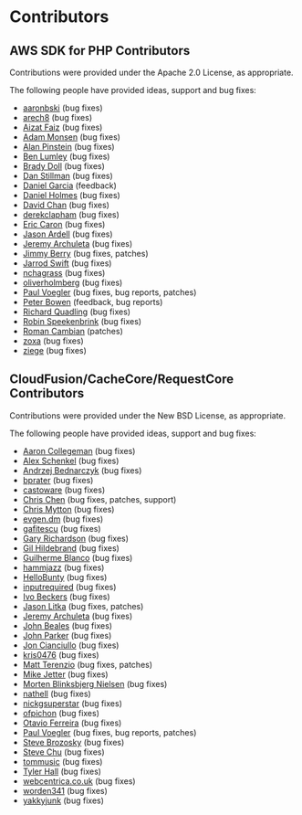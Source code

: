 # Contributors

## AWS SDK for PHP Contributors

Contributions were provided under the Apache 2.0 License, as appropriate.

The following people have provided ideas, support and bug fixes:

* [aaronbski](https://github.com/aaronbski) (bug fixes)
* [arech8](http://developer.amazonwebservices.com/connect/profile.jspa?userID=154435) (bug fixes)
* [Aizat Faiz](http://aizatto.com) (bug fixes)
* [Adam Monsen](https://github.com/meonkeys) (bug fixes)
* [Alan Pinstein](https://github.com/apinstein) (bug fixes)
* [Ben Lumley](http://github.com/benlumley) (bug fixes)
* [Brady Doll](https://github.com/bradydoll) (bug fixes)
* [Dan Stillman](https://github.com/dstillman) (bug fixes)
* [Daniel Garcia](https://github.com/buzzedword) (feedback)
* [Daniel Holmes](https://github.com/danielholmes) (bug fixes)
* [David Chan](http://www.chandeeland.org) (bug fixes)
* [derekclapham](https://github.com/derekclapham) (bug fixes)
* [Eric Caron](http://www.ericcaron.com) (bug fixes)
* [Jason Ardell](http://ardell.posterous.com/) (bug fixes)
* [Jeremy Archuleta](http://code.google.com/u/jeremy.archuleta/) (bug fixes)
* [Jimmy Berry](http://blog.boombatower.com/) (bug fixes, patches)
* [Jarrod Swift](https://github.com/jswift) (bug fixes)
* [nchagrass](https://github.com/nchagrass) (bug fixes)
* [oliverholmberg](https://github.com/oliverholmberg) (bug fixes)
* [Paul Voegler](mailto:voegler@gmx.de) (bug fixes, bug reports, patches)
* [Peter Bowen](http://github.com/pzb) (feedback, bug reports)
* [Richard Quadling](https://github.com/RichardQuadling) (bug fixes)
* [Robin Speekenbrink](https://github.com/fruitl00p) (bug fixes)
* [Roman Cambian](https://github.com/rcambien) (patches)
* [zoxa](https://github.com/zoxa) (bug fixes)
* [ziege](https://github.com/ziege) (bug fixes)

## CloudFusion/CacheCore/RequestCore Contributors

Contributions were provided under the New BSD License, as appropriate.

The following people have provided ideas, support and bug fixes:

* [Aaron Collegeman](http://blog.aaroncollegeman.com) (bug fixes)
* [Alex Schenkel](http://code.google.com/u/alex.schenkel/) (bug fixes)
* [Andrzej Bednarczyk](http://kreo-consulting.com) (bug fixes)
* [bprater](http://code.google.com/u/bprater/) (bug fixes)
* [castoware](http://code.google.com/u/castoware/) (bug fixes)
* [Chris Chen](http://github.com/chrischen) (bug fixes, patches, support)
* [Chris Mytton](http://hecticjeff.net) (bug fixes)
* [evgen.dm](http://code.google.com/u/evgen.dm/) (bug fixes)
* [gafitescu](http://code.google.com/u/gafitescu/) (bug fixes)
* [Gary Richardson](http://code.google.com/u/gary.richardson/) (bug fixes)
* [Gil Hildebrand](http://squidoo.com) (bug fixes)
* [Guilherme Blanco](http://blog.bisna.com) (bug fixes)
* [hammjazz](http://code.google.com/u/hammjazz/) (bug fixes)
* [HelloBunty](http://code.google.com/u/HelloBunty/) (bug fixes)
* [inputrequired](http://code.google.com/u/inputrequired/) (bug fixes)
* [Ivo Beckers](http://infopractica.nl) (bug fixes)
* [Jason Litka](http://jasonlitka.com) (bug fixes, patches)
* [Jeremy Archuleta](http://code.google.com/u/jeremy.archuleta/) (bug fixes)
* [John Beales](http://johnbeales.com) (bug fixes)
* [John Parker](http://code.google.com/u/john3parker/) (bug fixes)
* [Jon Cianciullo](http://code.google.com/u/jon.cianciullo/) (bug fixes)
* [kris0476](http://code.google.com/u/kris0476/) (bug fixes)
* [Matt Terenzio](http://jour.nali.st/blog) (bug fixes, patches)
* [Mike Jetter](http://mbjetter.com) (bug fixes)
* [Morten Blinksbjerg Nielsen](http://mbn.dk) (bug fixes)
* [nathell](http://code.google.com/u/nathell/) (bug fixes)
* [nickgsuperstar](http://code.google.com/u/nickgsuperstar/) (bug fixes)
* [ofpichon](http://code.google.com/u/ofpichon/) (bug fixes)
* [Otavio Ferreira](http://otaviofff.me) (bug fixes)
* [Paul Voegler](mailto:voegler@gmx.de) (bug fixes, bug reports, patches)
* [Steve Brozosky](http://code.google.com/u/@UBZWSlJVBxhHXAN1/) (bug fixes)
* [Steve Chu](http://stevechu.org) (bug fixes)
* [tommusic](http://code.google.com/u/tommusic/) (bug fixes)
* [Tyler Hall](http://clickontyler.com) (bug fixes)
* [webcentrica.co.uk](http://code.google.com/u/@VhBQQldUBBBEXAF1/) (bug fixes)
* [worden341](http://github.com/worden341) (bug fixes)
* [yakkyjunk](http://code.google.com/u/yakkyjunk/) (bug fixes)
